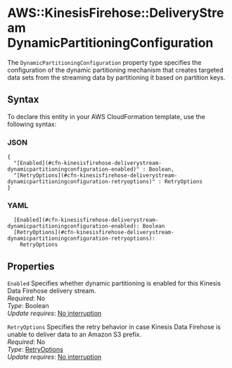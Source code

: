 # AWS::KinesisFirehose::DeliveryStream DynamicPartitioningConfiguration<a name="aws-properties-kinesisfirehose-deliverystream-dynamicpartitioningconfiguration"></a>

The `DynamicPartitioningConfiguration` property type specifies the configuration of the dynamic partitioning mechanism that creates targeted data sets from the streaming data by partitioning it based on partition keys\. 

## Syntax<a name="aws-properties-kinesisfirehose-deliverystream-dynamicpartitioningconfiguration-syntax"></a>

To declare this entity in your AWS CloudFormation template, use the following syntax:

### JSON<a name="aws-properties-kinesisfirehose-deliverystream-dynamicpartitioningconfiguration-syntax.json"></a>

```
{
  "[Enabled](#cfn-kinesisfirehose-deliverystream-dynamicpartitioningconfiguration-enabled)" : Boolean,
  "[RetryOptions](#cfn-kinesisfirehose-deliverystream-dynamicpartitioningconfiguration-retryoptions)" : RetryOptions
}
```

### YAML<a name="aws-properties-kinesisfirehose-deliverystream-dynamicpartitioningconfiguration-syntax.yaml"></a>

```
  [Enabled](#cfn-kinesisfirehose-deliverystream-dynamicpartitioningconfiguration-enabled): Boolean
  [RetryOptions](#cfn-kinesisfirehose-deliverystream-dynamicpartitioningconfiguration-retryoptions): 
    RetryOptions
```

## Properties<a name="aws-properties-kinesisfirehose-deliverystream-dynamicpartitioningconfiguration-properties"></a>

`Enabled`  <a name="cfn-kinesisfirehose-deliverystream-dynamicpartitioningconfiguration-enabled"></a>
Specifies whether dynamic partitioning is enabled for this Kinesis Data Firehose delivery stream\.  
*Required*: No  
*Type*: Boolean  
*Update requires*: [No interruption](https://docs.aws.amazon.com/AWSCloudFormation/latest/UserGuide/using-cfn-updating-stacks-update-behaviors.html#update-no-interrupt)

`RetryOptions`  <a name="cfn-kinesisfirehose-deliverystream-dynamicpartitioningconfiguration-retryoptions"></a>
Specifies the retry behavior in case Kinesis Data Firehose is unable to deliver data to an Amazon S3 prefix\.   
*Required*: No  
*Type*: [RetryOptions](aws-properties-kinesisfirehose-deliverystream-retryoptions.md)  
*Update requires*: [No interruption](https://docs.aws.amazon.com/AWSCloudFormation/latest/UserGuide/using-cfn-updating-stacks-update-behaviors.html#update-no-interrupt)